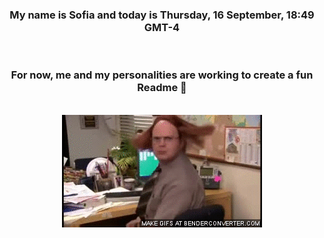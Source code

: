 


<div align="center">
<h3 >My name is Sofia and today is Thursday, 16 September, 18:49 GMT-4</h3><br>
<h3 >For now, me and my personalities are working to create a fun Readme 👋
</h3><br>
<img src='img/dwight.gif' alt='working...'/>
</div>
